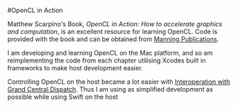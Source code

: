 #OpenCL in Action

Matthew Scarpino's Book, *OpenCL in Action: How to accelerate graphics and computation*, is an excellent resource for learning OpenCL. Code is provided with the book and can be obtained from [Manning Publications](http://www.manning.com/scarpino2/). 

I am developing and learning OpenCL on the Mac platform, and so am reimplementing the code from each chapter utilising Xcodes built in frameworks to make host development easier.

Controlling OpenCL on the host became a lot easier with [Interoperation with Grand Central Dispatch](https://developer.apple.com/library/mac/documentation/Performance/Conceptual/OpenCL_MacProgGuide/SynchronizingCLandGL/SynchronizingCLandGL.html#//apple_ref/doc/uid/TP40008312-CH18-SW1). Thus I am using as simplified development as possible while using Swift on the host
